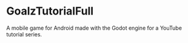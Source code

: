 # GoalzTutorialFull
A mobile game for Android made with the Godot engine for a YouTube tutorial series.
